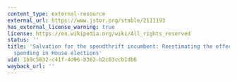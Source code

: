 ```yaml
---
content_type: external-resource
external_url: https://www.jstor.org/stable/2111193
has_external_license_warning: true
license: https://en.wikipedia.org/wiki/All_rights_reserved
status: ''
title: 'Salvation for the spendthrift incumbent: Reestimating the effects of campaign
  spending in House elections'
uid: 1b9c5832-c41f-4d96-b362-b2c03ccb1db6
wayback_url: ''
---
```

